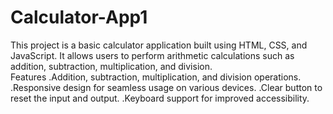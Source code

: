 # Calculator-App1
This project is a basic calculator application built using HTML, CSS, and JavaScript. It allows users to perform arithmetic calculations such as addition, subtraction, multiplication, and division.
<br>
Features
.Addition, subtraction, multiplication, and division operations.
.Responsive design for seamless usage on various devices.
.Clear button to reset the input and output.
.Keyboard support for improved accessibility.
